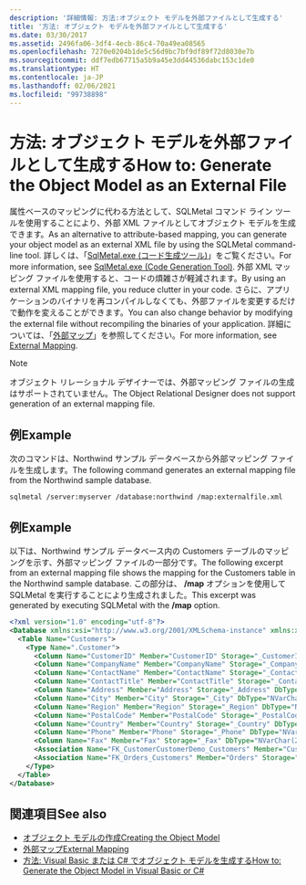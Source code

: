 ```yaml
---
description: '詳細情報: 方法:オブジェクト モデルを外部ファイルとして生成する'
title: '方法: オブジェクト モデルを外部ファイルとして生成する'
ms.date: 03/30/2017
ms.assetid: 2496fa06-3df4-4ecb-86c4-70a49ea08565
ms.openlocfilehash: 7270e0204b1de5c56d9bc7bf9df89f72d8030e7b
ms.sourcegitcommit: ddf7edb67715a5b9a45e3dd44536dabc153c1de0
ms.translationtype: HT
ms.contentlocale: ja-JP
ms.lasthandoff: 02/06/2021
ms.locfileid: "99738898"
---
```

# <a name="how-to-generate-the-object-model-as-an-external-file"></a><span data-ttu-id="56fb8-103">方法: オブジェクト モデルを外部ファイルとして生成する</span><span class="sxs-lookup"><span data-stu-id="56fb8-103">How to: Generate the Object Model as an External File</span></span>

<span data-ttu-id="56fb8-104">属性ベースのマッピングに代わる方法として、SQLMetal コマンド ライン ツールを使用することにより、外部 XML ファイルとしてオブジェクト モデルを生成できます。</span><span class="sxs-lookup"><span data-stu-id="56fb8-104">As an alternative to attribute-based mapping, you can generate your object model as an external XML file by using the SQLMetal command-line tool.</span></span> <span data-ttu-id="56fb8-105">詳しくは、「[SqlMetal.exe (コード生成ツール)](../../../../tools/sqlmetal-exe-code-generation-tool.md)」をご覧ください。</span><span class="sxs-lookup"><span data-stu-id="56fb8-105">For more information, see [SqlMetal.exe (Code Generation Tool)](../../../../tools/sqlmetal-exe-code-generation-tool.md).</span></span> <span data-ttu-id="56fb8-106">外部 XML マッピング ファイルを使用すると、コードの煩雑さが軽減されます。</span><span class="sxs-lookup"><span data-stu-id="56fb8-106">By using an external XML mapping file, you reduce clutter in your code.</span></span> <span data-ttu-id="56fb8-107">さらに、アプリケーションのバイナリを再コンパイルしなくても、外部ファイルを変更するだけで動作を変えることができます。</span><span class="sxs-lookup"><span data-stu-id="56fb8-107">You can also change behavior by modifying the external file without recompiling the binaries of your application.</span></span> <span data-ttu-id="56fb8-108">詳細については、「[外部マップ](external-mapping.md)」を参照してください。</span><span class="sxs-lookup"><span data-stu-id="56fb8-108">For more information, see [External Mapping](external-mapping.md).</span></span>  
  
> [!NOTE]
> <span data-ttu-id="56fb8-109">オブジェクト リレーショナル デザイナーでは、外部マッピング ファイルの生成はサポートされていません。</span><span class="sxs-lookup"><span data-stu-id="56fb8-109">The Object Relational Designer does not support generation of an external mapping file.</span></span>  
  
## <a name="example"></a><span data-ttu-id="56fb8-110">例</span><span class="sxs-lookup"><span data-stu-id="56fb8-110">Example</span></span>  

 <span data-ttu-id="56fb8-111">次のコマンドは、Northwind サンプル データベースから外部マッピング ファイルを生成します。</span><span class="sxs-lookup"><span data-stu-id="56fb8-111">The following command generates an external mapping file from the Northwind sample database.</span></span>  
  
```console  
sqlmetal /server:myserver /database:northwind /map:externalfile.xml  
```  
  
## <a name="example"></a><span data-ttu-id="56fb8-112">例</span><span class="sxs-lookup"><span data-stu-id="56fb8-112">Example</span></span>  

 <span data-ttu-id="56fb8-113">以下は、Northwind サンプル データベース内の Customers テーブルのマッピングを示す、外部マッピング ファイルの一部分です。</span><span class="sxs-lookup"><span data-stu-id="56fb8-113">The following excerpt from an external mapping file shows the mapping for the Customers table in the Northwind sample database.</span></span> <span data-ttu-id="56fb8-114">この部分は、 **/map** オプションを使用して SQLMetal を実行することにより生成されました。</span><span class="sxs-lookup"><span data-stu-id="56fb8-114">This excerpt was generated by executing SQLMetal with the **/map** option.</span></span>  
  
```xml  
<?xml version="1.0" encoding="utf-8"?>  
<Database xmlns:xsi="http://www.w3.org/2001/XMLSchema-instance" xmlns:xsd="http://www.w3.org/2001/XMLSchema" Name="northwnd">  
  <Table Name="Customers">  
    <Type Name=".Customer">  
      <Column Name="CustomerID" Member="CustomerID" Storage="_CustomerID" DbType="NChar(5) NOT NULL" CanBeNull="False" IsPrimaryKey="True" />  
      <Column Name="CompanyName" Member="CompanyName" Storage="_CompanyName" DbType="NVarChar(40) NOT NULL" CanBeNull="False" />  
      <Column Name="ContactName" Member="ContactName" Storage="_ContactName" DbType="NVarChar(30)" />  
      <Column Name="ContactTitle" Member="ContactTitle" Storage="_ContactTitle" DbType="NVarChar(30)" />  
      <Column Name="Address" Member="Address" Storage="_Address" DbType="NVarChar(60)" />  
      <Column Name="City" Member="City" Storage="_City" DbType="NVarChar(15)" />  
      <Column Name="Region" Member="Region" Storage="_Region" DbType="NVarChar(15)" />  
      <Column Name="PostalCode" Member="PostalCode" Storage="_PostalCode" DbType="NVarChar(10)" />  
      <Column Name="Country" Member="Country" Storage="_Country" DbType="NVarChar(15)" />  
      <Column Name="Phone" Member="Phone" Storage="_Phone" DbType="NVarChar(24)" />  
      <Column Name="Fax" Member="Fax" Storage="_Fax" DbType="NVarChar(24)" />  
      <Association Name="FK_CustomerCustomerDemo_Customers" Member="CustomerCustomerDemos" Storage="_CustomerCustomerDemos" ThisKey="CustomerID" OtherTable="CustomerCustomerDemo" OtherKey="CustomerID" DeleteRule="NO ACTION" />  
      <Association Name="FK_Orders_Customers" Member="Orders" Storage="_Orders" ThisKey="CustomerID" OtherTable="Orders" OtherKey="CustomerID" DeleteRule="NO ACTION" />  
    </Type>  
  </Table>  
</Database>  
```  
  
## <a name="see-also"></a><span data-ttu-id="56fb8-115">関連項目</span><span class="sxs-lookup"><span data-stu-id="56fb8-115">See also</span></span>

- [<span data-ttu-id="56fb8-116">オブジェクト モデルの作成</span><span class="sxs-lookup"><span data-stu-id="56fb8-116">Creating the Object Model</span></span>](creating-the-object-model.md)
- [<span data-ttu-id="56fb8-117">外部マップ</span><span class="sxs-lookup"><span data-stu-id="56fb8-117">External Mapping</span></span>](external-mapping.md)
- [<span data-ttu-id="56fb8-118">方法: Visual Basic または C# でオブジェクト モデルを生成する</span><span class="sxs-lookup"><span data-stu-id="56fb8-118">How to: Generate the Object Model in Visual Basic or C#</span></span>](how-to-generate-the-object-model-in-visual-basic-or-csharp.md)
